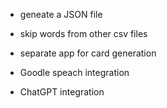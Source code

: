 - geneate a JSON file
- skip words from other csv files

- separate app for card generation

- Goodle speach integration
- ChatGPT integration